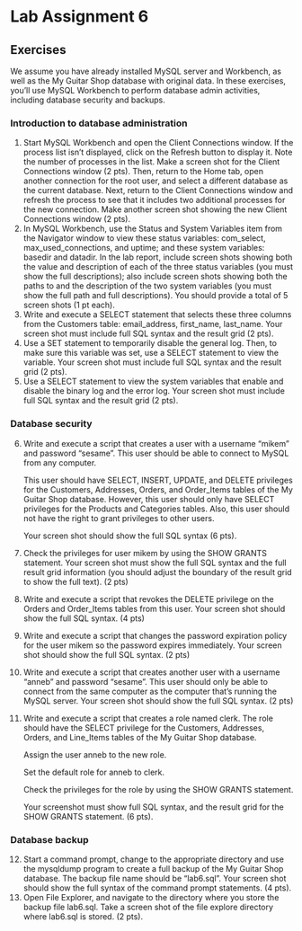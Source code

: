 # Lab Assignment 6

## Exercises 

We assume you have already installed MySQL server and Workbench, as well as the My Guitar Shop database with original data. In these exercises, you’ll use MySQL Workbench to perform database admin activities, including database security and backups. 

### Introduction to database administration

1. Start MySQL Workbench and open the Client Connections window. If the process list isn’t displayed, click on the Refresh button to display it. Note the number of processes in the list. Make a screen shot for the Client Connections window (2 pts). Then, return to the Home tab, open another connection for the root user, and select a different database as the current database. Next, return to the Client Connections window and refresh the process to see that it includes two additional processes for the new connection. Make another screen shot showing the new Client Connections window (2 pts).
2. In MySQL Workbench, use the Status and System Variables item from the Navigator window to view these status variables: com_select, max_used_connections, and uptime; and these system variables: basedir and datadir. In the lab report, include screen shots showing both the value and description of each of the three status variables (you must show the full descriptions); also include screen shots showing both the paths to and the description of the two system variables (you must show the full path and full descriptions). You should provide a total of 5 screen shots (1 pt each). 
3. Write and execute a SELECT statement that selects these three columns from the Customers table: email_address, first_name, last_name. Your screen shot must include full SQL syntax and the result grid (2 pts).
4. Use a SET statement to temporarily disable the general log. Then, to make sure this variable was set, use a SELECT statement to view the variable.  Your screen shot must include full SQL syntax and the result grid (2 pts). 
5. Use a SELECT statement to view the system variables that enable and disable the binary log and the error log. Your screen shot must include full SQL syntax and the result grid (2 pts).

### Database security

6. Write and execute a script that creates a user with a username “mikem” and password “sesame”. This user should be able to connect to MySQL from any computer.  
 
   This user should have SELECT, INSERT, UPDATE, and DELETE privileges for the Customers, Addresses, Orders, and Order_Items tables of the My Guitar Shop database. However, this user should only have SELECT privileges for the Products and Categories tables. Also, this user should not have the right to grant privileges to other users.  

   Your screen shot should show the full SQL syntax (6 pts).
   
7. Check the privileges for user mikem by using the SHOW GRANTS statement. Your screen shot must show the full SQL syntax and the full result grid information (you should adjust the boundary of the result grid to show the full text). (2 pts) 
8. Write and execute a script that revokes the DELETE privilege on the Orders and Order_Items tables from this user. Your screen shot should show the full SQL syntax. (4 pts) 
9. Write and execute a script that changes the password expiration policy for the user mikem so the password expires immediately. Your screen shot should show the full SQL syntax. (2 pts) 
10. Write and execute a script that creates another user with a username “anneb” and password “sesame”. This user should only be able to connect from the same computer as the computer that’s running the MySQL server. Your screen shot should show the full SQL syntax. (2 pts) 
11. Write and execute a script that creates a role named clerk. The role should have the SELECT privilege for the Customers, Addresses, Orders, and Line_Items tables of the My Guitar Shop database.
    
    Assign the user anneb to the new role. 
    
    Set the default role for anneb to clerk. 
    
    Check the privileges for the role by using the SHOW GRANTS statement. 
    
    Your screenshot must show full SQL syntax, and the result grid for the SHOW GRANTS statement. (6 pts).
    
### Database backup    
    
12. Start a command prompt, change to the appropriate directory and use the mysqldump program to create a full backup of the My Guitar Shop database. The backup file name should be “lab6.sql”. Your screen shot should show the full syntax of the command prompt statements. (4 pts). 
13. Open File Explorer, and navigate to the directory where you store the backup file lab6.sql. Take a screen shot of the file explore directory where lab6.sql is stored. (2 pts). 
